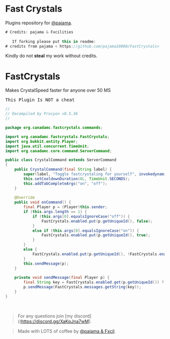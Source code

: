 

# Fast Crystals
Plugins repository for [@pajama](https://github.com/pajama10000/FastCrystals).


```kotlin
# Credits: pajama & Fxcilities  
    
   If forking please put this in readme:
# credits from pajama < https://github.com/pajama10000/FastCrystals>   
```
   
Kindly do not **steal** my work without credits.<br>

# FastCrystals
   Makes CrystalSpeed faster for anyone over 50 MS

<kbd>This Plugin Is NOT a cheat</kbd>
```java
// 
// Decompiled by Procyon v0.5.36
// 

package org.canadamc.fastcrystals.commands;

import org.canadamc.fastcrystals.FastCrystals;
import org.bukkit.entity.Player;
import java.util.concurrent.TimeUnit;
import org.canadamc.core.command.ServerCommand;

public class CrystalCommand extends ServerCommand
{
    public CrystalCommand(final String label) {
        super(label, "Toggle fastcrystaling for yourself", invokedynamic(makeConcatWithConstants:(Ljava/lang/String;)Ljava/lang/String;, label), true);
        this.setCooldownDuration(0L, TimeUnit.SECONDS);
        this.addTabCompleteArgs("on", "off");
    }
    
    @Override
    public void onCommand() {
        final Player p = (Player)this.sender;
        if (this.args.length == 1) {
            if (this.args[0].equalsIgnoreCase("off")) {
                FastCrystals.enabled.put(p.getUniqueId(), false);
            }
            else if (this.args[0].equalsIgnoreCase("on")) {
                FastCrystals.enabled.put(p.getUniqueId(), true);
            }
        }
        else {
            FastCrystals.enabled.put(p.getUniqueId(), !FastCrystals.enabled.get(p.getUniqueId()));
        }
        this.sendMessage(p);
    }
    
    private void sendMessage(final Player p) {
        final String key = FastCrystals.enabled.get(p.getUniqueId()) ? "enable_message" : "disabled_message";
        p.sendMessage(FastCrystals.messages.getString(key));
    }
}
```



<br>

> For any questions join [my discord]((https://discord.gg/XaKpJna7wM).

> Made with LOTS of coffee by [@pajama & Fxcil](https://canadamc.org/).

